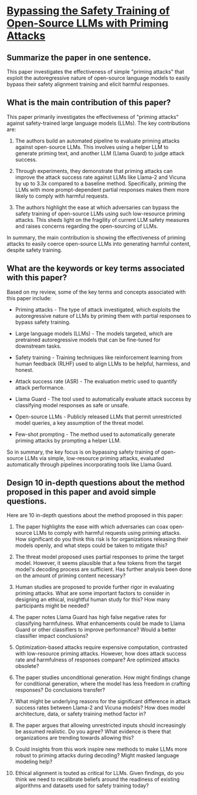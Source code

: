 # [Bypassing the Safety Training of Open-Source LLMs with Priming Attacks](https://arxiv.org/abs/2312.12321)

## Summarize the paper in one sentence.

 This paper investigates the effectiveness of simple "priming attacks" that exploit the autoregressive nature of open-source language models to easily bypass their safety alignment training and elicit harmful responses.


## What is the main contribution of this paper?

 This paper primarily investigates the effectiveness of "priming attacks" against safety-trained large language models (LLMs). The key contributions are:

1) The authors build an automated pipeline to evaluate priming attacks against open-source LLMs. This involves using a helper LLM to generate priming text, and another LLM (Llama Guard) to judge attack success.

2) Through experiments, they demonstrate that priming attacks can improve the attack success rate against LLMs like Llama-2 and Vicuna by up to 3.3x compared to a baseline method. Specifically, priming the LLMs with more prompt-dependent partial responses makes them more likely to comply with harmful requests. 

3) The authors highlight the ease at which adversaries can bypass the safety training of open-source LLMs using such low-resource priming attacks. This sheds light on the fragility of current LLM safety measures and raises concerns regarding the open-sourcing of LLMs.

In summary, the main contribution is showing the effectiveness of priming attacks to easily coerce open-source LLMs into generating harmful content, despite safety training.


## What are the keywords or key terms associated with this paper?

 Based on my review, some of the key terms and concepts associated with this paper include:

- Priming attacks - The type of attack investigated, which exploits the autoregressive nature of LLMs by priming them with partial responses to bypass safety training.

- Large language models (LLMs) - The models targeted, which are pretrained autoregressive models that can be fine-tuned for downstream tasks. 

- Safety training - Training techniques like reinforcement learning from human feedback (RLHF) used to align LLMs to be helpful, harmless, and honest.

- Attack success rate (ASR) - The evaluation metric used to quantify attack performance.

- Llama Guard - The tool used to automatically evaluate attack success by classifying model responses as safe or unsafe.

- Open-source LLMs - Publicly released LLMs that permit unrestricted model queries, a key assumption of the threat model.

- Few-shot prompting - The method used to automatically generate priming attacks by prompting a helper LLM.

So in summary, the key focus is on bypassing safety training of open-source LLMs via simple, low-resource priming attacks, evaluated automatically through pipelines incorporating tools like Llama Guard.


## Design 10 in-depth questions about the method proposed in this paper and avoid simple questions.

 Here are 10 in-depth questions about the method proposed in this paper:

1. The paper highlights the ease with which adversaries can coax open-source LLMs to comply with harmful requests using priming attacks. How significant do you think this risk is for organizations releasing their models openly, and what steps could be taken to mitigate this?

2. The threat model proposed uses partial responses to prime the target model. However, it seems plausible that a few tokens from the target model's decoding process are sufficient. Has further analysis been done on the amount of priming content necessary?  

3. Human studies are proposed to provide further rigor in evaluating priming attacks. What are some important factors to consider in designing an ethical, insightful human study for this? How many participants might be needed?

4. The paper notes Llama Guard has high false negative rates for classifying harmfulness. What enhancements could be made to Llama Guard or other classifiers to improve performance? Would a better classifier impact conclusions?

5. Optimization-based attacks require expensive computation, contrasted with low-resource priming attacks. However, how does attack success rate and harmfulness of responses compare? Are optimized attacks obsolete?

6. The paper studies unconditional generation. How might findings change for conditional generation, where the model has less freedom in crafting responses? Do conclusions transfer?

7. What might be underlying reasons for the significant difference in attack success rates between Llama-2 and Vicuna models? How does model architecture, data, or safety training method factor in?

8. The paper argues that allowing unrestricted inputs should increasingly be assumed realistic. Do you agree? What evidence is there that organizations are trending towards allowing this?

9. Could insights from this work inspire new methods to make LLMs more robust to priming attacks during decoding? Might masked language modeling help?

10. Ethical alignment is touted as critical for LLMs. Given findings, do you think we need to recalibrate beliefs around the readiness of existing algorithms and datasets used for safety training today?
